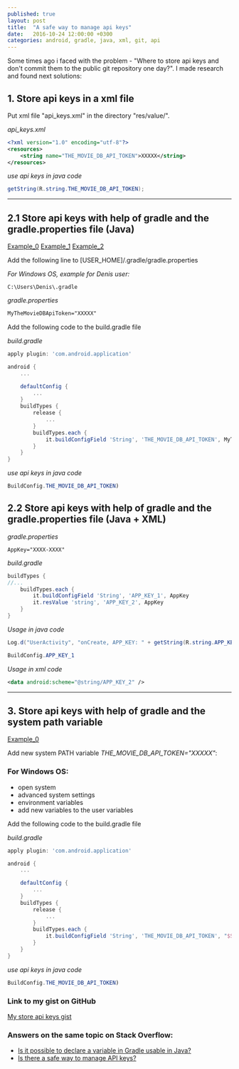 ```yaml
---
published: true
layout: post
title:  "A safe way to manage api keys"
date:   2016-10-24 12:00:00 +0300
categories: android, gradle, java, xml, git, api
---
```


Some times ago i faced with the problem - "Where to store api keys and don't commit them to the public git repository one day?". I made research and found next solutions:

## 1. Store api keys in a xml file
Put xml file "api_keys.xml" in the directory "res/value/".

*api_keys.xml*
```xml
<?xml version="1.0" encoding="utf-8"?>
<resources>
    <string name="THE_MOVIE_DB_API_TOKEN">XXXXX</string>
</resources>
```

*use api keys in java code*
```java
getString(R.string.THE_MOVIE_DB_API_TOKEN);
```

---

## 2.1 Store api keys with help of gradle and the gradle.properties file (Java)

[Example_0](https://github.com/udacity/Sunshine-Version-2/commit/898f4355c4bb257055f9f0eb2ac51e0412674cbf)
[Example_1](https://github.com/udacity/Sunshine-Version-2/blob/sunshine_master/README.md)
[Example_2](http://michiganlabs.com/string-constants-generated-gradle-build-configurations/#.VtB0-px96Um)

Add the following line to [USER_HOME]/.gradle/gradle.properties

*For Windows OS, example for Denis user:* 
```
C:\Users\Denis\.gradle
```

*gradle.properties*
```xml
MyTheMovieDBApiToken="XXXXX"
```

Add the following code to the build.gradle file

*build.gradle*
```gradle
apply plugin: 'com.android.application'

android {
    ...

    defaultConfig {
        ...
    }
    buildTypes {
        release {
            ...
        }
        buildTypes.each {
            it.buildConfigField 'String', 'THE_MOVIE_DB_API_TOKEN', MyTheMovieDBApiToken
        }
    }
}
```

*use api keys in java code*
```java
BuildConfig.THE_MOVIE_DB_API_TOKEN)
```

## 2.2 Store api keys with help of gradle and the gradle.properties file (Java + XML)

*gradle.properties*
```
AppKey="XXXX-XXXX"
```

*build.gradle*
```groovy
buildTypes {
//...
    buildTypes.each {
        it.buildConfigField 'String', 'APP_KEY_1', AppKey
        it.resValue 'string', 'APP_KEY_2', AppKey
    }
}
```

*Usage in java code*
```java
Log.d("UserActivity", "onCreate, APP_KEY: " + getString(R.string.APP_KEY_2));

BuildConfig.APP_KEY_1
```

*Usage in xml code*
```xml
<data android:scheme="@string/APP_KEY_2" />
```

---

## 3. Store api keys with help of gradle and the system path variable

[Example_0](http://stackoverflow.com/questions/9854176/in-gradle-is-there-a-better-way-to-get-environment-variables)

Add new system PATH variable *THE_MOVIE_DB_API_TOKEN="XXXXX"*:
### For Windows OS:
* open system
* advanced system settings
* environment variables
* add new variables to the user variables 


Add the following code to the build.gradle file

*build.gradle*
```gradle
apply plugin: 'com.android.application'

android {
    ...

    defaultConfig {
        ...
    }
    buildTypes {
        release {
            ...
        }
        buildTypes.each {
            it.buildConfigField 'String', 'THE_MOVIE_DB_API_TOKEN', "$System.env.THE_MOVIE_DB_API_TOKEN"
        }
    }
}
```

*use api keys in java code*
```java
BuildConfig.THE_MOVIE_DB_API_TOKEN)
```

### Link to my gist on GitHub

[My store api keys gist](https://gist.github.com/VDenis/46c222b16683447bab33)

### Answers on the same topic on Stack Overflow:

* [Is it possible to declare a variable in Gradle usable in Java?](http://stackoverflow.com/questions/17197636/is-it-possible-to-declare-a-variable-in-gradle-usable-in-java/35650390#35650390)
* [Is there a safe way to manage API keys?](http://stackoverflow.com/questions/33134031/is-there-a-safe-way-to-manage-api-keys/34021467#34021467)
